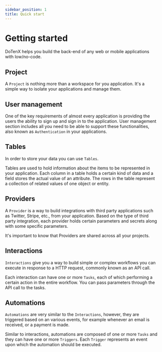 ```yaml
---
sidebar_position: 1
title: Quick start
---
```


# Getting started

DoTenX helps you build the back-end of any web or mobile applications with low/no-code.



## Project

A `Project` is nothing more than a workspace for you application. It's a simple way to isolate your applications and manage them. 


## User management

One of the key requirements of almost every application is providing the users the ability to sign up and sign in to the application. User management section includes all 
you need to be able to support these functionalities, also known as `Authentication` in your applications.


## Tables

In order to store your data you can use `Tables`. 

Tables are used to hold information about the items to be represented in your application. Each column in a table holds a certain kind of data and a field stores the actual value of an attribute. The rows in the table represent a collection of related values of one object or entity.


## Providers

A `Provider` is a way to build integrations with third party applications such as Twitter, Stripe, etc., from your application.
Based on the type of third party integration, each provider holds certain parameters and secrets along with some specific parameters.


It's important to know that Providers are shared across all your projects.

## Interactions

`Interactions` give you a way to build simple or complex workflows you can execute in response to a HTTP request, commonly known as an API call.

Each interaction can have one or more `Tasks`, each of which performing a certain action in the entire workflow. You can pass parameters through the API call
to the tasks.


## Automations

`Automations` are very similar to the `Interactions`, however, they are triggered based on an various events, for example whenever an email is received, or a payment is made.

Similar to interactions, automations are composed of one or more `Tasks` and they can have one or more `Triggers`. Each `Trigger` represents an event upon which the automation should be executed.



